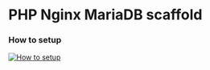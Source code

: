# PHP Nginx MariaDB scaffold

### How to setup

[![How to setup](https://app.searchie.io/watch/R1q1LjzONP)](https://app.searchie.io/watch/R1q1LjzONP)

